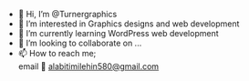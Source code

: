 - 👋 Hi, I’m @Turnergraphics
- 👀 I’m interested in Graphics designs and web development
- 🌱 I’m currently learning WordPress web development
- 💞️ I’m looking to collaborate on ...
- 📫 How to reach me; 
<Br>email 📨 alabitimilehin580@gmail.com

<!---
Turnergraphics/Turnergraphics is a ✨ special ✨ repository because its `README.md` (this file) appears on your GitHub profile.
You can click the Preview link to take a look at your changes.
--->
